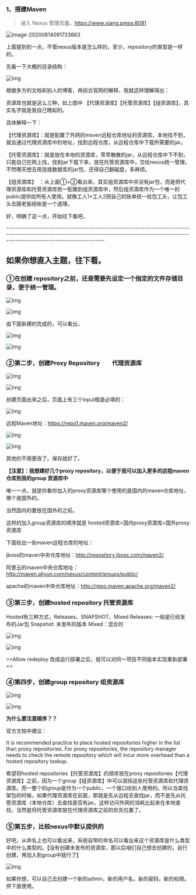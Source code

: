 ### 1、搭建Maven

> 进入 Nexus 管理页面，https://www.xiang.press:8081

![image-20200814091733663](images/2.1.png)

上面提到的一点，不管nexus版本是怎么样的，至少，repository的类型是一样的。

先看一下大概的目录结构：

![img](images/2.2.png)

根据多方的文档和别人的博客，再综合官网的解释，我就这样理解得出：

资源库也就是这么三种，如上图中 【代理资源库】【托管资源库】【组资源库】，其实名字就是我自己瞎起的。

具体解释一下：

【代理资源库】：就是配置了外网的maven远程仓库地址的资源库，本地找不到，就会通过代理资源库中的地址，找到远程仓库，从远程仓库中下载所需要的jar。

【托管资源库】：就是放在本地的资源库，零零散散的jar，从远程仓库中下不到，只能自己在网上找，找到jar下载下来，放在托管资源库中，交给nexus统一管理。不然哪天想去用连接数据库的jar包，还得自己翻磁盘，多麻烦。

【组资源库】　：从上面①+②看出来，其实组资源库中并没有jar包，而是把代理资源库和托管资源库统一配置到组资源库中，然后组资源库作为一个唯一的public提供给所有人使用。就像工人1+工人2把自己的账单统一给包工头，让包工头去跟老板结账是一个道理。

 

好，明确了这一点，开始往下看吧。

\------------------------------------------------------------------------------------------------------------------------------------------------------------------------------------------------------

 

## 如果你想直入主题，往下看。

### ①在创建 repository之前，还是需要先设定一个指定的文件存储目录，便于统一管理。

![img](images/2.3.png)

![img](images/2.4.png)

 由下面新建的完成的，可以看出，

 ![img](images/2.5.png)

![img](images/2.6.png)

 

### ②第二步，创建Proxy Repository　　代理资源库

![img](images/2.7.png)

![img](images/2.8.png)

创建页面出来之后，页面上有三个input框是必填的：

![img](images/2.9.png)

 远程Maven地址：https://repo1.maven.org/maven2/

![img](images/3.0.png)



![img](images/3.1.png)

其他的不用更改了。保存就好了。

 

**【注意】：我想建好几个proxy repository，以便于我可以加入更多的远程maven仓库到我的group 资源库中**

唯一一点，就是你看你加入的proxy资源库哪个使用的是国内的maven仓库地址，哪个是国外的。

当然国内的要放在国外的之前。

这样的加入group资源库的顺序就是 hosted资源库>国内proxy资源库>国外proxy资源库

下面给出一些maven远程仓库的地址：

jboss的maven中央仓库地址：http://repository.jboss.com/maven2/

阿里云的maven中央仓库地址：http://maven.aliyun.com/nexus/content/groups/public/

apache的maven中央仓库地址：http://repo.maven.apache.org/maven2/

 

 

 

### ③第三步，创建hosted repository 托管资源库

Hosted有三种方式，Releases、SNAPSHOT、Mixed
Releases: 一般是已经发布的Jar包
Snapshot: 未发布的版本
Mixed：混合的

![img](images/3.2.png)

![img](images/3.3.png)

==Allow redeploy 改成运行部署之后，就可以对同一项目不同版本实现重新部署==

 

### ④第四步，创建group repository 组资源库

![img](images/3.4.png)

![img](images/3.5.png)

**为什么要注意顺序？？**

官方文档中建议：

 It is recommended practice to place hosted repositories higher in the list than proxy repositories. For proxy repositories, the repository manager needs to check the remote repository which will incur more overhead than a hosted repository lookup.

希望将hosted repositories【托管资源库】的顺序放在proxy repositories【代理资源库】之前，因为一个group【组资源库】中可以涵括这些托管资源库和代理资源库。而一整个的group是作为一个public，一个接口给别人使用的。所以当查找架包的时候，如果代理资源库在前面，那就是先从远程去查找jar，而不是先从托管资源库（本地仓库）去查找是否有jar。这样访问外网的消耗比起来在本地查找，当然是将托管资源库放在代理资源库之前的优先位置了。

 

 

### ⑤第五步，比较nexus中默认提供的

好吧，从命名上也可以看出来，系统自带的命名可以看出来这个资源库是什么类型中的什么类型的。【没有创建未发布的资源库，那以后咱们自己想去创建的，自行创建，再加入到group中就行了】

![img](images/3.6.png)

 

如果你想，可以自己去创建一个新的admin，新的用户名，新的密码，新的权限。供下面使用。